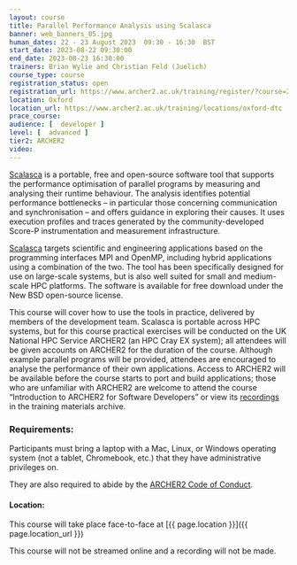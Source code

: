 ```yaml
---
layout: course
title: Parallel Performance Analysis using Scalasca
banner: web_banners_05.jpg 
human_dates: 22 - 23 August 2023  09:30 - 16:30  BST
start_date: 2023-08-22 09:30:00
end_date: 2023-08-23 16:30:00
trainers: Brian Wylie and Christian Feld (Juelich)
course_type: course
registration_status: open
registration_url: https://www.archer2.ac.uk/training/register/?course=230822-scalasca
location: Oxford
location_url: https://www.archer2.ac.uk/training/locations/oxford-dtc
prace_course: 
audience: [  developer ]
level: [  advanced ]
tier2: ARCHER2
video: 
---
```






[Scalasca](https://www.scalasca.org/) is a portable, free and open-source software tool that supports the performance optimisation of parallel programs by measuring and analysing their runtime behaviour. The analysis identifies potential performance bottlenecks – in particular those concerning communication and synchronisation – and offers guidance in exploring their causes. It uses execution profiles and traces generated by the community-developed Score-P instrumentation and measurement infrastructure.

[Scalasca](https://www.scalasca.org/) targets scientific and engineering applications based on the programming interfaces MPI and OpenMP, including hybrid applications using a combination of the two. The tool has been specifically designed for use on large-scale systems, but is also well suited for small and medium-scale HPC platforms. The software is available for free download under the New BSD open-source license.


This course will cover how to use the tools in practice, delivered by members of the development team. Scalasca is portable across HPC systems, but for this course practical exercises will be conducted on the UK National HPC Service ARCHER2 (an HPC Cray EX system); all attendees will be given accounts on ARCHER2 for the duration of the course. Although example parallel programs will be provided, attendees are encouraged to analyse the performance of their own applications. Access to ARCHER2 will be available before the course starts to port and build applications; those who are unfamiliar with ARCHER2 are welcome to attend the course “Introduction to ARCHER2 for Software Developers” or view its [recordings](https://www.archer2.ac.uk/training/courses/221202-software-developers/#videos) in the training materials archive.


### Requirements:

Participants must bring a laptop with a Mac, Linux, or Windows operating system (not a tablet, Chromebook, etc.) that they have administrative privileges on.

They are also required to abide by the [ARCHER2  Code of Conduct](../../../about/policies/code-of-conduct.html). 

#### Location:

This course will take place face-to-face at  [{{ page.location }}]({{ page.location_url }})

This course will not be streamed online and a recording will not be made.

<!--
### Timetable:

To follow



#### Tuesday 22nd August

                                                                                                                                                                                                          

#### Wednesday 23rd August

-->


<section id="service">

<!-- 

<h2><a name="materials">Course materials</a></h2>


    <div class="row ">	

 		
      <div class="col-xs-6 col-sm-4">
        <a class="ar2_linkbox ar2_linkbox-green" 
          href="Intro.pdf">
          <strong>Introduction to parallel performance engineering</strong>         
        </a>
      </div>

      <div class="col-xs-6 col-sm-4">
        <a class="ar2_linkbox ar2_linkbox-green" 
          href="Score-P_basic.pdf">
          <strong>Instrumentation & measurement with Score-P</strong>         
        </a>
      </div>

      <div class="col-xs-6 col-sm-4">
        <a class="ar2_linkbox ar2_linkbox-green" 
          href="Cube.pdf">
          <strong>Execution profile examination with CUBEs</strong>         
        </a>
      </div>

      <div class="col-xs-6 col-sm-4">
        <a class="ar2_linkbox ar2_linkbox-green" 
          href="Score-P_filtering.pdf">
          <strong>Analysis refinement via scoring and measurement filtering</strong>         
        </a>
      </div>

      <div class="col-xs-6 col-sm-4">
        <a class="ar2_linkbox ar2_linkbox-green" 
          href="Scalasca.pdf">
          <strong>Automated trace collection & analysis with Scalasca</strong>         
        </a>
      </div>

      <div class="col-xs-6 col-sm-4">
        <a class="ar2_linkbox ar2_linkbox-green" 
          href="Score-P_special.pdf">
          <strong>Score-P specialised measurements & analyses</strong>         
        </a>
      </div>



      <div class="col-xs-6 col-sm-4">
        <a class="ar2_linkbox ar2_linkbox-teal" 
          href="">
          <strong>Course material and code</strong><br>
			Available to download from <br>
			ARCHER2 /work/y23/shared/tutorial/         
        </a>
      </div>


 
      <div class="col-xs-6 col-sm-4">
        <a class="ar2_linkbox ar2_linkbox-teal" 
          href="https://pad.archer2.ac.uk/p/220509-scalasca">
          <strong>Course Chat</strong>       
        </a>
      </div>
		

 	</div>
 -->		
		
					

<!--
 		
<h2><a name="videos">Videos</a></h2>

<h3>Day 1 Session 1</h3>

<div>
	<iframe title="Video" width="560" height="315" src="https://www.youtube.com/embed/0E4bCrdOWxc" frameborder="0" allow="accelerometer; autoplay; encrypted-media; gyroscope; picture-in-picture" allowfullscreen></iframe>
</div>


-->






<!--

<h2><a name="feedback">Feedback</a></h2>



    <div class="row ">	

      <div class="col-xs-6 col-sm-4">
        <a class="ar2_linkbox ar2_linkbox-teal" 

           href="../../feedback/?course=230822-scalasca" 

		>
          <strong>Feedback</strong><br/>
          Please let us know what was great about this course and anything we can improve
        </a>
      </div>
    </div>
		
		
-->
 
</section>


